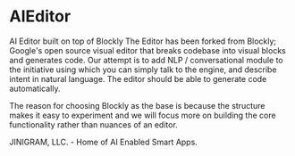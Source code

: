 # AIEditor
AI Editor built on top of Blockly
The Editor has been forked from Blockly; Google's open source visual editor that breaks codebase into visual blocks and generates code.
Our attempt is to add NLP / conversational module to the initiative using which you can simply talk to the engine, and describe intent
in natural language. The editor should be able to generate code automatically.

The reason for choosing Blockly as the base is because the structure makes it easy to experiment and we will focus more on 
building the core functionality rather than nuances of an editor. 

JINIGRAM, LLC. - Home of AI Enabled Smart Apps. 
